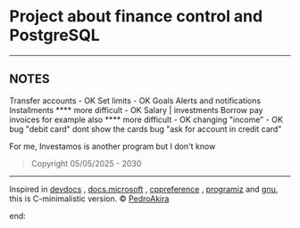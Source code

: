 
# Project about finance control and PostgreSQL

---

## NOTES



Transfer accounts - OK
Set limits        - OK 
Goals
Alerts and notifications
Installments        **** more difficult - OK 
Salary | investments
Borrow
pay invoices for example also  **** more difficult  - OK 
changing "income"   - OK  
bug "debit card" dont show the cards
bug "ask for account in credit card"


For me, Investamos is another program but I don't know









> Copyright 05/05/2025 - 2030

---




Inspired in [devdocs](https://devdocs.io/c/) , [docs.microsoft](https://docs.microsoft.com/en-us/cpp/c-language/?view=msvc-170) , [cppreference](https://en.cppreference.com/w/c/language) , [programiz](https://www.programiz.com/c-programming) and [gnu](https://www.gnu.org/software/gnu-c-manual/gnu-c-manual.html), this is C-minimalistic version.
© [PedroAkira](https://www.instagram.com/pedro.akira.3)

end:
